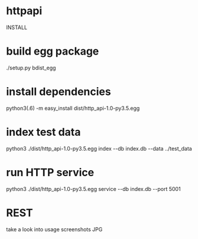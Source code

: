 # httpapi

INSTALL
# build egg package
./setup.py bdist_egg
# install dependencies
python3(.6) -m easy_install dist/http_api-1.0-py3.5.egg
# index test data
python3 ./dist/http_api-1.0-py3.5.egg index --db index.db --data ../test_data
# run HTTP service
python3 ./dist/http_api-1.0-py3.5.egg service --db index.db --port 5001
# REST
take a look into usage screenshots JPG
